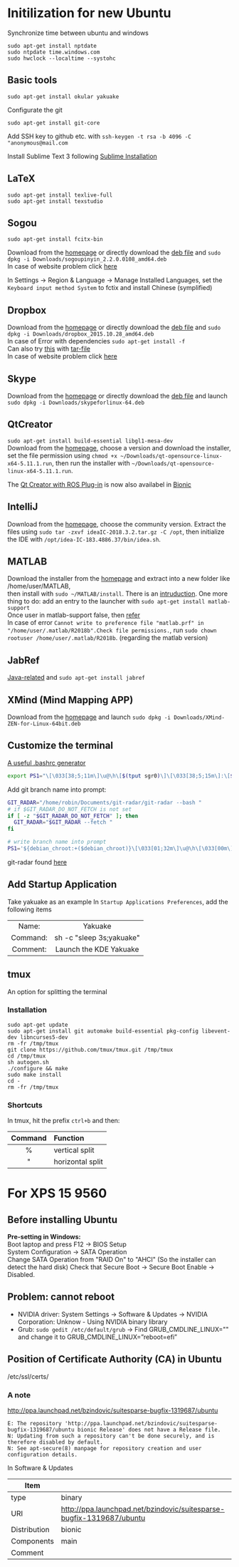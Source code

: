 # Initilization for new Ubuntu

Synchronize time between ubuntu and windows

```
sudo apt-get install nptdate
sudo ntpdate time.windows.com
sudo hwclock --localtime --systohc
```

## Basic tools
```shell
sudo apt-get install okular yakuake
```
Configurate the git
```shell
sudo apt-get install git-core
```
Add SSH key to github etc. with ```ssh-keygen -t rsa -b 4096 -C "anonymous@mail.com```  

Install Sublime Text 3 following [Sublime Installation](https://github.com/robinloujun/Tipps/blob/master/Sublime.md#installation)

## LaTeX

```shell
sudo apt-get install texlive-full
sudo apt-get install texstudio
```

## Sogou

```shell
sudo apt-get install fcitx-bin
```
Download from the [homepage](https://pinyin.sogou.com/linux/?r=pinyin) or directly download the [deb file](http://cdn2.ime.sogou.com/dl/index/1524572264/sogoupinyin_2.2.0.0108_amd64.deb?st=zJbjTyOEj5URSDHKoqOZ3A&e=1539533248&fn=sogoupinyin_2.2.0.0108_amd64.deb) and ```sudo dpkg -i Downloads/sogoupinyin_2.2.0.0108_amd64.deb```    
In case of website problem click [here](https://github.com/robinloujun/Tipps/blob/master/Files/sogoupinyin_2.2.0.0108_amd64.deb?raw=true)

In Settings -> Region & Language -> Manage Installed Languages, set the `Keyboard input method System` to fctix and install Chinese (symplified)

## Dropbox

Download from the [homepage](https://www.dropbox.com/de/install-linux) or directly download the [deb file](https://www.dropbox.com/download?dl=packages/ubuntu/dropbox_2015.10.28_amd64.deb) and ```sudo dpkg -i Downloads/dropbox_2015.10.28_amd64.deb```  
In case of Error with dependencies ```sudo apt-get install -f```  
Can also try [this](https://www.dropbox.com/de/help/desktop-web/linux-commands) with [tar-file](https://github.com/robinloujun/Tipps/blob/master/Files/nautilus-dropbox-1.6.2.tar.bz2)  
In case of website problem click [here](https://github.com/robinloujun/Tipps/blob/master/Files/dropbox_2015.10.28_amd64.deb?raw=true)

## Skype

Download from the [homepage](https://www.skype.com/en/get-skype/) or directly download the [deb file](https://go.skype.com/skypeforlinux-64.deb) and launch ```sudo dpkg -i Downloads/skypeforlinux-64.deb```

## QtCreator

`sudo apt-get install build-essential libgl1-mesa-dev`  
Download from the [homepage](http://download.qt.io/official_releases/qt/), choose a version and download the installer, set  the file permission using `chmod +x ~/Downloads/qt-opensource-linux-x64-5.11.1.run`, then run the installer with `~/Downloads/qt-opensource-linux-x64-5.11.1.run`.

The [Qt Creator with ROS Plug-in](https://ros-qtc-plugin.readthedocs.io/en/latest/index.html) is now also availabel in [Bionic](https://qtcreator-ros.datasys.swri.edu/downloads/installers/bionic/qtcreator-ros-bionic-latest-online-installer.run)

## IntelliJ

Download from the [homepage](https://www.jetbrains.com/idea/download/index.html#section=linux), choose the community version. Extract the files using ```sudo tar -zxvf ideaIC-2018.3.2.tar.gz -C /opt```, then initialize the IDE with ```/opt/idea-IC-183.4886.37/bin/idea.sh```.

## MATLAB

Download the installer from the [homepage](https://de.mathworks.com/downloads/web_downloads) and extract into a new folder like /home/user/MATLAB,   
then install with ```sudo ~/MATLAB/install```. There is an [intruduction](https://de.mathworks.com/help/install/ug/install-mathworks-software.html).
One more thing to do: add an entry to the launcher with ```sudo apt-get install matlab-support```    
Once user in matlab-support false, then [refer](https://de.mathworks.com/matlabcentral/answers/98599-why-will-matlab-not-start-up-properly-on-my-linux-or-unix-based-system)  
In case of error ```Cannot write to preference file "matlab.prf" in "/home/user/.matlab/R2018b".Check file permissions.```, run ```sudo chown rootuser /home/user/.matlab/R2018b```. (regarding the matlab version)

## JabRef

[Java-related](http://help.jabref.org/en/Installation#verify-java-installation) and `sudo apt-get install jabref`

## XMind (Mind Mapping APP)
Download from the [homepage](https://www.xmind.net/download/) and launch ```sudo dpkg -i Downloads/XMind-ZEN-for-Linux-64bit.deb```

## Customize the terminal
[A useful .bashrc generator](http://bashrcgenerator.com/)

```bash
export PS1="\[\033[38;5;11m\]\u@\h\[$(tput sgr0)\]\[\033[38;5;15m\]:\[$(tput sgr0)\]\[\033[38;5;46m\]\w\[$(tput sgr0)\]\[\033[38;5;10m\]:\[$(tput sgr0)\]\[\033[38;5;15m\] \[$(tput sgr0)\]"
```

Add git branch name into prompt:
```bash
GIT_RADAR="/home/robin/Documents/git-radar/git-radar --bash "
# if $GIT_RADAR_DO_NOT_FETCH is not set
if [ -z "$GIT_RADAR_DO_NOT_FETCH" ]; then
  GIT_RADAR="$GIT_RADAR --fetch "
fi

# write branch name into prompt
PS1='${debian_chroot:+($debian_chroot)}\[\033[01;32m\]\u@\h\[\033[00m\]:\[\033[01;34m\]\w\[\033[00m\]\[\033[0;32m\]$($GIT_RADAR) \[\033[1;30m\]$\[\033[00m\] '
```
git-radar found [here](/git-radar)

## Add Startup Application

Take yakuake as an example
In `Startup Applications Preferences`, add the following items

|||
|:--:|:--:|
|Name:|Yakuake|
|Command:|sh -c "sleep 3s;yakuake"|
|Comment:|Launch the KDE Yakuake|

## tmux
An option for splitting the terminal
### Installation

```
sudo apt-get update
sudo apt-get install git automake build-essential pkg-config libevent-dev libncurses5-dev
rm -fr /tmp/tmux
git clone https://github.com/tmux/tmux.git /tmp/tmux
cd /tmp/tmux
sh autogen.sh
./configure && make
sudo make install
cd -
rm -fr /tmp/tmux
```

### Shortcuts

In tmux, hit the prefix `ctrl+b` and then:

<center>
  
  |Command|Function|
  |:---:|:---|
  |% | vertical split|
  |" | horizontal split|

</center>

# For XPS 15 9560

## Before installing Ubuntu
**Pre-setting in Windows:**      
Boot laptop and press F12 -> BIOS Setup    
System Configuration -> SATA Operation    
Change SATA Operation from "RAID On" to "AHCI" (So the installer can detect the hard disk)
Check that Secure Boot -> Secure Boot Enable -> Disabled.

## Problem: cannot reboot

- NVIDIA driver: System Settings -> Software & Updates -> NVIDIA Corporation: Unknow - Using NVIDIA binary library
- Grub: `sudo gedit /etc/default/grub` -> Find GRUB_CMDLINE_LINUX="" and change it to GRUB_CMDLINE_LINUX=”reboot=efi”

## Position of Certificate Authority (CA) in Ubuntu
/etc/ssl/certs/

### A note
http://ppa.launchpad.net/bzindovic/suitesparse-bugfix-1319687/ubuntu
```shell
E: The repository 'http://ppa.launchpad.net/bzindovic/suitesparse-bugfix-1319687/ubuntu bionic Release' does not have a Release file.
N: Updating from such a repository can't be done securely, and is therefore disabled by default.
N: See apt-secure(8) manpage for repository creation and user configuration details.
```
In Software & Updates

|Item||
|--|--|
|type|binary|
|URI|http://ppa.launchpad.net/bzindovic/suitesparse-bugfix-1319687/ubuntu|
|Distribution|bionic|
|Components|main|
|Comment||
